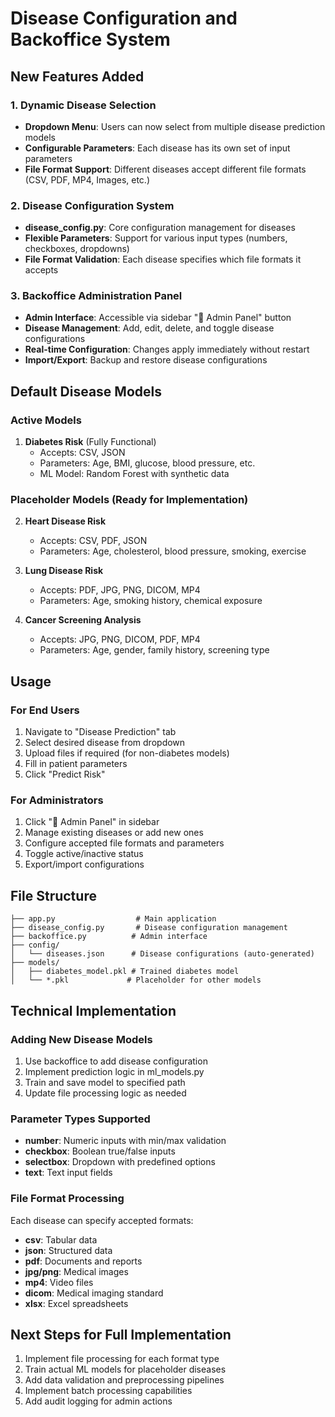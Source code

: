 # Disease Configuration and Backoffice System

## New Features Added

### 1. Dynamic Disease Selection
- **Dropdown Menu**: Users can now select from multiple disease prediction models
- **Configurable Parameters**: Each disease has its own set of input parameters
- **File Format Support**: Different diseases accept different file formats (CSV, PDF, MP4, Images, etc.)

### 2. Disease Configuration System
- **disease_config.py**: Core configuration management for diseases
- **Flexible Parameters**: Support for various input types (numbers, checkboxes, dropdowns)
- **File Format Validation**: Each disease specifies which file formats it accepts

### 3. Backoffice Administration Panel
- **Admin Interface**: Accessible via sidebar "🔧 Admin Panel" button
- **Disease Management**: Add, edit, delete, and toggle disease configurations
- **Real-time Configuration**: Changes apply immediately without restart
- **Import/Export**: Backup and restore disease configurations

## Default Disease Models

### Active Models
1. **Diabetes Risk** (Fully Functional)
   - Accepts: CSV, JSON
   - Parameters: Age, BMI, glucose, blood pressure, etc.
   - ML Model: Random Forest with synthetic data

### Placeholder Models (Ready for Implementation)
2. **Heart Disease Risk**
   - Accepts: CSV, PDF, JSON
   - Parameters: Age, cholesterol, blood pressure, smoking, exercise

3. **Lung Disease Risk**
   - Accepts: PDF, JPG, PNG, DICOM, MP4
   - Parameters: Age, smoking history, chemical exposure

4. **Cancer Screening Analysis**
   - Accepts: JPG, PNG, DICOM, PDF, MP4
   - Parameters: Age, gender, family history, screening type

## Usage

### For End Users
1. Navigate to "Disease Prediction" tab
2. Select desired disease from dropdown
3. Upload files if required (for non-diabetes models)
4. Fill in patient parameters
5. Click "Predict Risk"

### For Administrators
1. Click "🔧 Admin Panel" in sidebar
2. Manage existing diseases or add new ones
3. Configure accepted file formats and parameters
4. Toggle active/inactive status
5. Export/import configurations

## File Structure
```
├── app.py                  # Main application
├── disease_config.py       # Disease configuration management
├── backoffice.py          # Admin interface
├── config/
│   └── diseases.json      # Disease configurations (auto-generated)
├── models/
│   ├── diabetes_model.pkl # Trained diabetes model
│   └── *.pkl             # Placeholder for other models
```

## Technical Implementation

### Adding New Disease Models
1. Use backoffice to add disease configuration
2. Implement prediction logic in ml_models.py
3. Train and save model to specified path
4. Update file processing logic as needed

### Parameter Types Supported
- **number**: Numeric inputs with min/max validation
- **checkbox**: Boolean true/false inputs
- **selectbox**: Dropdown with predefined options
- **text**: Text input fields

### File Format Processing
Each disease can specify accepted formats:
- **csv**: Tabular data
- **json**: Structured data
- **pdf**: Documents and reports
- **jpg/png**: Medical images
- **mp4**: Video files
- **dicom**: Medical imaging standard
- **xlsx**: Excel spreadsheets

## Next Steps for Full Implementation
1. Implement file processing for each format type
2. Train actual ML models for placeholder diseases
3. Add data validation and preprocessing pipelines
4. Implement batch processing capabilities
5. Add audit logging for admin actions
